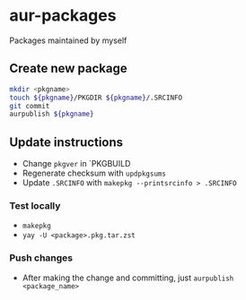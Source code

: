 # aur-packages

Packages maintained by myself

## Create new package

```bash
mkdir <pkgname>
touch ${pkgname}/PKGDIR ${pkgname}/.SRCINFO
git commit
aurpublish ${pkgname}
```

## Update instructions

* Change `pkgver` in `PKGBUILD
* Regenerate checksum with `updpkgsums`
* Update `.SRCINFO` with `makepkg --printsrcinfo > .SRCINFO`

### Test locally

* `makepkg`
* `yay -U <package>.pkg.tar.zst`

### Push changes

* After making the change and committing, just `aurpublish <package_name>`
